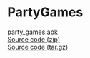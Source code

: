 # PartyGames

[party_games.apk](/Matik541/PartyGames/releases/download/release/party_games.apk) <br>
[Source code (zip)](/Matik541/PartyGames/archive/refs/tags/release.zip)<br>
[Source code (tar.gz)](/Matik541/PartyGames/archive/refs/tags/release.tar.gz)<br>
